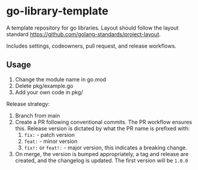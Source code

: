 # go-library-template
A template repository for go libraries. Layout should follow the layout standard https://github.com/golang-standards/project-layout.

Includes settings, codeowners, pull request, and release workflows.

## Usage
1. Change the module name in go.mod
2. Delete pkg/example.go
3. Add your own code in pkg/

Release strategy:
1. Branch from main
2. Create a PR following conventional commits. The PR workflow ensures this. Release version is dictated by what the PR name is prefixed with:
   1. `fix:` - patch version
   2. `feat:` - minor version
   3. `fix!:` or `feat!:` - major version, this indicates a breaking change.
3. On merge, the version is bumped appropriately, a tag and release are created, and the changelog is updated. The first version will be `1.0.0`
